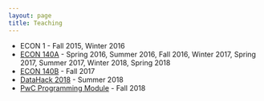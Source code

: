 ```yaml
---
layout: page
title: Teaching
---
```


* ECON 1 - Fall 2015, Winter 2016 
* [ECON 140A](teaching/140A.md) - Spring 2016, Summer 2016, Fall 2016, Winter 2017, Spring 2017, Summer 2017, Winter 2018, Spring 2018
* [ECON 140B](teaching/140B.md) - Fall 2017
* [DataHack 2018](teaching/datahack.md) - Summer 2018
* [PwC Programming Module](teaching/pwc.md) - Fall 2018
